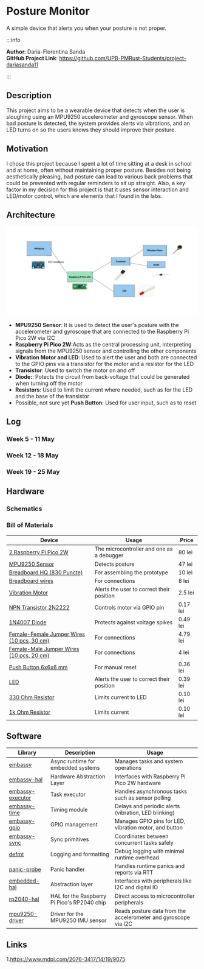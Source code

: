 # Posture Monitor 

A simple device that alerts you when your posture is not proper.

:::info 

**Author**: Daria-Florentina Sanda \
**GitHub Project Link**: https://github.com/UPB-PMRust-Students/project-dariasanda11

:::

## Description

This project aims to be a wearable device that detects when the user is sloughing using an MPU9250 accelerometer and gyroscope sensor. When bad posture is detected, the system provides alerts via vibrations, and an LED turns on so the users knows they should improve their posture.

## Motivation

I chose this project because I spent a lot of time sitting at a desk in school and at home, often without maintaining proper posture. Besides not being aesthetically pleasing, bad posture can lead to various back problems that could be prevented with regular reminders to sit up straight. Also, a key factor in my decision for this project is that it uses sensor interaction and LED/motor control, which are elements that I found in the labs.

## Architecture 
![Architecture](./imagine.webp)

- **MPU9250 Sensor**: It is used to detect the user's posture with the accelerometer and gyroscope that are connected to the Raspberry Pi Pico 2W via I2C
- **Raspberry Pi Pico 2W**:Acts as the central processing unit, interpreting signals from the MPU9250 sensor and controlling the other components
- **Vibration Motor and LED**: Used to alert the user and both are connected to the GPIO pins via a transistor for the motor and a resistor for the LED
- **Transistor**: Used to switch the motor on and off
- **Diode:**: Potects the circuit from back-voltage that could be generated when turning off the motor 
- **Resistors**: Used to limit the current where needed, such as for the LED and the base of the transistor
- Possible, not sure yet **Push Button**: Used for user input, such as to reset

## Log

### Week 5 - 11 May

### Week 12 - 18 May

### Week 19 - 25 May

## Hardware


### Schematics

### Bill of Materials
| Device | Usage | Price |
|--------|--------|-------|
| [2 Raspberry Pi Pico 2W](https://www.optimusdigital.ro/en/raspberry-pi-boards/13327-raspberry-pi-pico-2-w.html?srsltid=AfmBOoo4ziaX-vt_Q7PPrsLO06qiB90jc1E1yFdPfyxK6KjzQnSmybb1)| The microcontroller and one as a debugger| 80 lei|
| [MPU9250 Sensor ](https://www.optimusdigital.ro/ro/senzori-senzori-inertiali/865-modul-senzor-cu-9-axe-mpu9250.html?search_query=mpu9250&results=4)|  Detects posture | 47 lei
| [Breadboard HQ (830 Puncte)](https://www.bitmi.ro/breadboard-830-puncte-mb-102-10500.html?gad_source=1) | For assembling the prototype | 10 lei |
| [Breadboard wires](https://www.optimusdigital.ro/ro/fire-fire-mufate/12-set-de-cabluri-pentru-breadboard.html?gad_source=1&gbraid=0AAAAADv-p3DST91rElLA-XfsBRapIVDc8&gclid=Cj0KCQjw_dbABhC5ARIsAAh2Z-Q7wY5Dc3VlQMjPhqYZK-lz7i3YLGv_VIJlManglzcHRsDeNspufeIaAt3iEALw_wcB) | For connections | 8 lei
| [Vibration Motor](https://www.optimusdigital.ro/en/vibration-motors/693-motor-cu-vibratii-a1027.html?search_query=vibration+motor&results=36) | Alerts the user to correct their position| 2.5 lei |
| [NPN Transistor 2N2222](https://www.optimusdigital.ro/ro/componente-electronice-tranzistoare/935-tranzistor-s9013-npn-50-pcs-set.html?search_query=Tranzistor+NPN+2n2222+TO-92&results=9) | Controls motor via GPIO pin | 0.17 lei |
| [1N4007 Diode](https://www.optimusdigital.ro/ro/componente-electronice-diode/7457-dioda-1n4007.html?search_query=Dioda+1N4007&results=4) | Protects against voltage spikes | 0.49 lei |
| [Female-Female Jumper Wires (10 pcs, 30 cm)](https://www.optimusdigital.ro/ro/fire-fire-mufate/883-set-fire-mama-mama-10p-30-cm.html?search_query=Fire+Colorate+Mama-Mama+%2810p%2C+30+cm%29&results=11) | For connections | 4.79 lei |
| [Female-Male Jumper Wires (10 pcs, 20 cm)](https://www.optimusdigital.ro/ro/fire-fire-mufate/214-fire-colorate-mama-mama-10p.html?search_query=Fire+Colorate+Mama-Tata+%2810p%29+20+cm&results=6) | For connections | 4 lei |
| [Push Button 6x6x6 mm](https://www.optimusdigital.ro/ro/butoane-i-comutatoare/1119-buton-6x6x6.html?search_query=Buton+6x6x6&results=1) | For manual reset | 0.36 lei |
| [LED ](https://www.optimusdigital.ro/ro/optoelectronice-led-uri/696-led-rou-de-3-mm-cu-lentile-difuze.html?search_query=led+&results=779) | Alerts the user to correct their position | 0.39 lei |
| [330 Ohm Resistor](https://www.optimusdigital.ro/ro/componente-electronice-rezistoare/859-rezistor-025w-330.html) | Limits current to LED | 0.10 lei |
| [1k Ohm Resistor](https://www.optimusdigital.ro/ro/componente-electronice-rezistoare/859-rezistor-025w-1k.html) | Limits current | 0.10 lei |
## Software

| Library | Description | Usage |
|---------|-------------|-------|
| [embassy](https://docs.rs/embassy/latest/embassy/) | Async runtime for embedded systems | Manages tasks and system operations |
| [embassy-hal](https://docs.rs/embassy-hal/latest/embassy_hal/) | Hardware Abstraction Layer | Interfaces with Raspberry Pi Pico 2W hardware |
| [embassy-executor](https://docs.rs/embassy-executor/latest/embassy_executor/) | Task executor | Handles asynchronous tasks such as sensor polling |
| [embassy-time](https://docs.rs/embassy-time/latest/embassy_time/) | Timing module | Delays and periodic alerts (vibration, LED blinking) |
| [embassy-gpio](https://docs.rs/embassy-gpio/latest/embassy_gpio/) | GPIO management | Manages GPIO pins for LED, vibration motor, and button |
| [embassy-sync](https://docs.rs/embassy-sync/latest/embassy_sync/) | Sync primitives | Coordinates between concurrent tasks safely |
| [defmt](https://docs.rs/defmt/latest/defmt/) | Logging and formatting | Debug logging with minimal runtime overhead |
| [panic-probe](https://docs.rs/panic-probe/latest/panic_probe/) | Panic handler | Handles runtime panics and reports via RTT |
| [embedded-hal](https://docs.rs/embedded-hal/latest/embedded_hal/) | Abstraction layer | Interfaces with peripherals like I2C and digital IO |
| [rp2040-hal](https://docs.rs/rp2040-hal/latest/rp2040_hal/) | HAL for the Raspberry Pi Pico's RP2040 chip | Direct access to microcontroller peripherals |
| [mpu9250-driver](https://crates.io/crates/mpu9250) | Driver for the MPU9250 IMU sensor | Reads posture data from the accelerometer and gyroscope via I2C |

## Links
1.https://www.mdpi.com/2076-3417/14/19/9075
